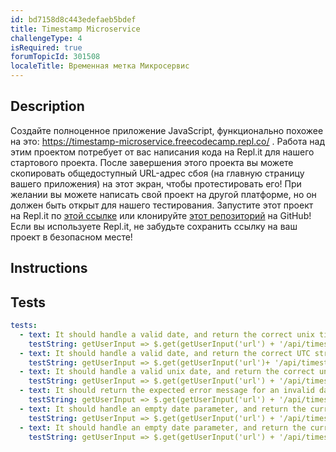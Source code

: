 ```yaml
---
id: bd7158d8c443edefaeb5bdef
title: Timestamp Microservice
challengeType: 4
isRequired: true
forumTopicId: 301508
localeTitle: Временная метка Микросервис
---
```


## Description
<section id='description'>
Создайте полноценное приложение JavaScript, функционально похожее на это: <a href='https://timestamp-microservice.freecodecamp.repl.co/' target='_blank'>https://timestamp-microservice.freecodecamp.repl.co/</a> . 
Работа над этим проектом потребует от вас написания кода на Repl.it для нашего стартового проекта. После завершения этого проекта вы можете скопировать общедоступный URL-адрес сбоя (на главную страницу вашего приложения) на этот экран, чтобы протестировать его! При желании вы можете написать свой проект на другой платформе, но он должен быть открыт для нашего тестирования. 
Запустите этот проект на Repl.it по <a href='https://repl.it/github/freeCodeCamp/boilerplate-project-timestamp' target='_blank'>этой ссылке</a> или клонируйте <a href='https://github.com/freeCodeCamp/boilerplate-project-timestamp/'>этот репозиторий</a> на GitHub! Если вы используете Repl.it, не забудьте сохранить ссылку на ваш проект в безопасном месте!
</section>

## Instructions
<section id='instructions'>

</section>

## Tests
<section id='tests'>

```yml
tests:
  - text: It should handle a valid date, and return the correct unix timestamp
    testString: getUserInput => $.get(getUserInput('url') + '/api/timestamp/2016-12-25').then(data => { assert.equal(data.unix, 1482624000000, 'Should be a valid unix timestamp'); }, xhr => { throw new Error(xhr.responseText); })
  - text: It should handle a valid date, and return the correct UTC string
    testString: getUserInput => $.get(getUserInput('url')+ '/api/timestamp/2016-12-25').then(data => { assert.equal(data.utc, 'Sun, 25 Dec 2016 00:00:00 GMT', 'Should be a valid UTC date string'); }, xhr => { throw new Error(xhr.responseText); })
  - text: It should handle a valid unix date, and return the correct unix timestamp
    testString: getUserInput => $.get(getUserInput('url') + '/api/timestamp/1482624000000').then(data => { assert.equal(data.unix, 1482624000000) ;  }, xhr => { throw new Error(xhr.responseText); })
  - text: It should return the expected error message for an invalid date
    testString: getUserInput => $.get(getUserInput('url') + '/api/timestamp/this-is-not-a-date').then(data => { assert.equal(data.error.toLowerCase(), 'invalid date');}, xhr => { throw new Error(xhr.responseText); })
  - text: It should handle an empty date parameter, and return the current time in unix format
    testString: getUserInput => $.get(getUserInput('url') + '/api/timestamp').then(data => { var now = Date.now(); assert.approximately(data.unix, now, 20000) ;}, xhr => { throw new Error(xhr.responseText); })
  - text: It should handle an empty date parameter, and return the current time in UTC format
    testString: getUserInput => $.get(getUserInput('url') + '/api/timestamp').then(data => { var now = Date.now(); var serverTime = (new Date(data.utc)).getTime(); assert.approximately(serverTime, now, 20000) ;}, xhr => { throw new Error(xhr.responseText); })

```

</section>
